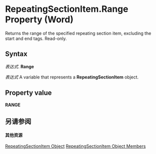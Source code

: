 
# RepeatingSectionItem.Range Property (Word)

Returns the range of the specified repeating section item, excluding the start and end tags. Read-only.


## Syntax

 _表达式_. **Range**

 _表达式_ A variable that represents a **RepeatingSectionItem** object.


## Property value

 **RANGE**


## 另请参阅


#### 其他资源


[RepeatingSectionItem Object](62a6f325-5c69-f360-9fed-8155ec2bccd0.md)
[RepeatingSectionItem Object Members](http://msdn.microsoft.com/library/98f249d3-99aa-8bab-65f4-02fa4bd9e6bd%28Office.15%29.aspx)